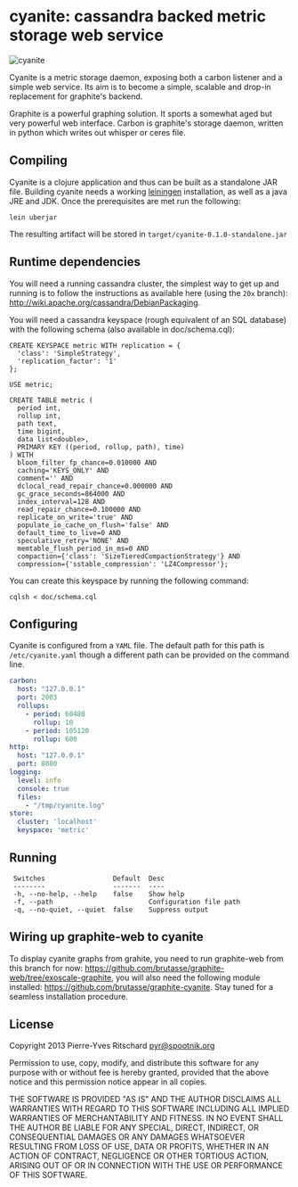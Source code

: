 cyanite: cassandra backed metric storage web service
====================================================

![cyanite](http://upload.wikimedia.org/wikipedia/commons/thumb/0/00/Kyanite_crystals.jpg/320px-Kyanite_crystals.jpg)

Cyanite is a metric storage daemon, exposing both
a carbon listener and a simple web service. Its aim is
to become a simple, scalable and drop-in replacement for
graphite's backend.

Graphite is a powerful graphing solution. It sports a somewhat aged but
very powerful web interface. Carbon is graphite's storage daemon,
written in python which writes out whisper or ceres file.

## Compiling

Cyanite is a clojure application and thus can be built as a standalone JAR file.
Building cyanite needs a working [leiningen](http://leiningen.org) installation,
as well as a java JRE and JDK. Once the prerequisites are met run the following:

```
lein uberjar
```

The resulting artifact will be stored in `target/cyanite-0.1.0-standalone.jar`

## Runtime dependencies

You will need a running cassandra cluster, the simplest way to get up and running
is to follow the instructions as available here (using the `20x` branch):
http://wiki.apache.org/cassandra/DebianPackaging.

You will need a cassandra keyspace (rough equivalent of an SQL database) with the
following schema (also available in doc/schema.cql):

```
CREATE KEYSPACE metric WITH replication = {
  'class': 'SimpleStrategy',
  'replication_factor': '1'
};

USE metric;

CREATE TABLE metric (
  period int,
  rollup int,
  path text,
  time bigint,
  data list<double>,
  PRIMARY KEY ((period, rollup, path), time)
) WITH
  bloom_filter_fp_chance=0.010000 AND
  caching='KEYS_ONLY' AND
  comment='' AND
  dclocal_read_repair_chance=0.000000 AND
  gc_grace_seconds=864000 AND
  index_interval=128 AND
  read_repair_chance=0.100000 AND
  replicate_on_write='true' AND
  populate_io_cache_on_flush='false' AND
  default_time_to_live=0 AND
  speculative_retry='NONE' AND
  memtable_flush_period_in_ms=0 AND
  compaction={'class': 'SizeTieredCompactionStrategy'} AND
  compression={'sstable_compression': 'LZ4Compressor'};

```

You can create this keyspace by running the following command:

```
cqlsh < doc/schema.cql
```

## Configuring

Cyanite is configured from a `YAML` file. The default path for this
path is `/etc/cyanite.yaml` though a different path can be provided
on the command line.

```yaml
carbon:
  host: "127.0.0.1"
  port: 2003
  rollups:
    - period: 60480
      rollup: 10
    - period: 105120
      rollup: 600
http:
  host: "127.0.0.1"
  port: 8080
logging:
  level: info
  console: true
  files:
    - "/tmp/cyanite.log"
store:
  cluster: 'localhost'
  keyspace: 'metric'
```

## Running

```
 Switches                 Default  Desc
 --------                 -------  ----
 -h, --no-help, --help    false    Show help
 -f, --path                        Configuration file path
 -q, --no-quiet, --quiet  false    Suppress output
```

## Wiring up graphite-web to cyanite

To display cyanite graphs from grahite, you need to run graphite-web
from this branch for now: https://github.com/brutasse/graphite-web/tree/exoscale-graphite, you
will also need the following module installed: https://github.com/brutasse/graphite-cyanite.
Stay tuned for a seamless installation procedure.

## License

Copyright 2013 Pierre-Yves Ritschard <pyr@spootnik.org>

Permission to use, copy, modify, and distribute this software for any
purpose with or without fee is hereby granted, provided that the above
notice and this permission notice appear in all copies.

THE SOFTWARE IS PROVIDED "AS IS" AND THE AUTHOR DISCLAIMS ALL WARRANTIES
WITH REGARD TO THIS SOFTWARE INCLUDING ALL IMPLIED WARRANTIES OF
MERCHANTABILITY AND FITNESS. IN NO EVENT SHALL THE AUTHOR BE LIABLE FOR
ANY SPECIAL, DIRECT, INDIRECT, OR CONSEQUENTIAL DAMAGES OR ANY DAMAGES
WHATSOEVER RESULTING FROM LOSS OF USE, DATA OR PROFITS, WHETHER IN AN
ACTION OF CONTRACT, NEGLIGENCE OR OTHER TORTIOUS ACTION, ARISING OUT OF
OR IN CONNECTION WITH THE USE OR PERFORMANCE OF THIS SOFTWARE.
